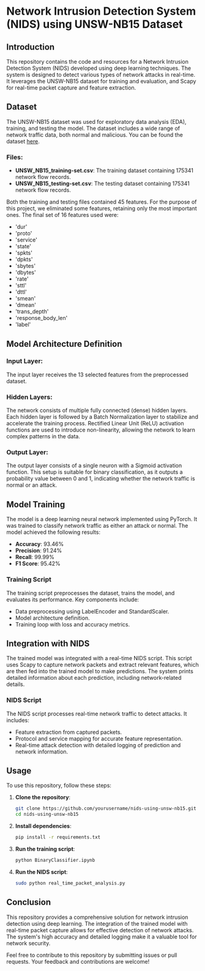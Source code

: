 # Network Intrusion Detection System (NIDS) using UNSW-NB15 Dataset

## Introduction

This repository contains the code and resources for a Network Intrusion Detection System (NIDS) developed using deep learning techniques. The system is designed to detect various types of network attacks in real-time. It leverages the UNSW-NB15 dataset for training and evaluation, and Scapy for real-time packet capture and feature extraction.

## Dataset

The UNSW-NB15 dataset was used for exploratory data analysis (EDA), training, and testing the model. The dataset includes a wide range of network traffic data, both normal and malicious. You can be found the  dataset [here](https://research.unsw.edu.au/projects/unsw-nb15-dataset).

### Files:
- **UNSW_NB15_training-set.csv**: The training dataset containing 175341 network flow records.
- **UNSW_NB15_testing-set.csv**: The testing dataset containing 175341 network flow records.

Both the training and testing files contained 45 features. For the purpose of this project, we eliminated some features, retaining only the most important ones. The final set of 16 features used were:

- 'dur'
- 'proto'
- 'service'
- 'state'
- 'spkts'
- 'dpkts'
- 'sbytes'
- 'dbytes'
- 'rate'
- 'sttl'
- 'dttl'
- 'smean'
- 'dmean'
- 'trans_depth'
- 'response_body_len'
- 'label'
## Model Architecture Definition

### Input Layer:

The input layer receives the 13 selected features from the preprocessed dataset.
### Hidden Layers:

The network consists of multiple fully connected (dense) hidden layers.
Each hidden layer is followed by a Batch Normalization layer to stabilize and accelerate the training process.
Rectified Linear Unit (ReLU) activation functions are used to introduce non-linearity, allowing the network to learn complex patterns in the data.

### Output Layer:

The output layer consists of a single neuron with a Sigmoid activation function.
This setup is suitable for binary classification, as it outputs a probability value between 0 and 1, indicating whether the network traffic is normal or an attack.

## Model Training

The model is a deep learning neural network implemented using PyTorch. It was trained to classify network traffic as either an attack or normal. The model achieved the following results:

- **Accuracy**: 93.46%
- **Precision**: 91.24%
- **Recall**: 99.99%
- **F1 Score**: 95.42%

### Training Script

The training script preprocesses the dataset, trains the model, and evaluates its performance. Key components include:

- Data preprocessing using LabelEncoder and StandardScaler.
- Model architecture definition.
- Training loop with loss and accuracy metrics.

## Integration with NIDS

The trained model was integrated with a real-time NIDS script. This script uses Scapy to capture network packets and extract relevant features, which are then fed into the trained model to make predictions. The system prints detailed information about each prediction, including network-related details.

### NIDS Script

The NIDS script processes real-time network traffic to detect attacks. It includes:

- Feature extraction from captured packets.
- Protocol and service mapping for accurate feature representation.
- Real-time attack detection with detailed logging of prediction and network information.

## Usage

To use this repository, follow these steps:

1. **Clone the repository**:
    ```bash
    git clone https://github.com/yourusername/nids-using-unsw-nb15.git
    cd nids-using-unsw-nb15
    ```

2. **Install dependencies**:
    ```bash
    pip install -r requirements.txt
    ```

3. **Run the training script**:
    ```bash
    python BinaryClassifier.ipynb
    ```

4. **Run the NIDS script**:
    ```bash
    sudo python real_time_packet_analysis.py
    ```

## Conclusion

This repository provides a comprehensive solution for network intrusion detection using deep learning. The integration of the trained model with real-time packet capture allows for effective detection of network attacks. The system's high accuracy and detailed logging make it a valuable tool for network security.

Feel free to contribute to this repository by submitting issues or pull requests. Your feedback and contributions are welcome!
